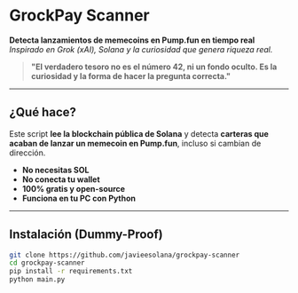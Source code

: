 # GrockPay Scanner  
**Detecta lanzamientos de memecoins en Pump.fun en tiempo real**  
*Inspirado en Grok (xAI), Solana y la curiosidad que genera riqueza real.*

> **"El verdadero tesoro no es el número 42, ni un fondo oculto. Es la curiosidad y la forma de hacer la pregunta correcta."**

---

## ¿Qué hace?
Este script **lee la blockchain pública de Solana** y detecta **carteras que acaban de lanzar un memecoin en Pump.fun**, incluso si cambian de dirección.  
- **No necesitas SOL**  
- **No conecta tu wallet**  
- **100% gratis y open-source**  
- **Funciona en tu PC con Python**

---

## Instalación (Dummy-Proof)

```bash
git clone https://github.com/javieesolana/grockpay-scanner
cd grockpay-scanner
pip install -r requirements.txt
python main.py
